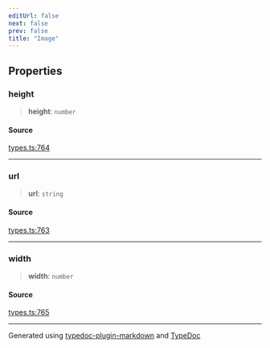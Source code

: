 ```yaml
---
editUrl: false
next: false
prev: false
title: "Image"
---
```


## Properties

### height

> **height**: `number`

#### Source

[types.ts:764](https://github.com/fostertheweb/spotify-web-sdk/blob/b2835c1/src/types.ts#L764)

***

### url

> **url**: `string`

#### Source

[types.ts:763](https://github.com/fostertheweb/spotify-web-sdk/blob/b2835c1/src/types.ts#L763)

***

### width

> **width**: `number`

#### Source

[types.ts:765](https://github.com/fostertheweb/spotify-web-sdk/blob/b2835c1/src/types.ts#L765)

***

Generated using [typedoc-plugin-markdown](https://www.npmjs.com/package/typedoc-plugin-markdown) and [TypeDoc](https://typedoc.org/)
